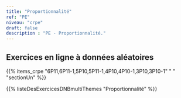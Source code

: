 ```yaml
---
title: "Proportionnalité"
ref: "PE"
niveau: "crpe" 
draft: false
description : "PE - Proportionnalité."
---
```


<h2 class="ui horizontal divider header">Exercices en ligne à données aléatoires</h2>

{{% items_crpe "6P11,6P11-1,5P10,5P11-1,4P10,4P10-1,3P10,3P10-1" " " "sectionUn" %}}

{{% listeDesExercicesDNBmultiThemes "Proportionnalité" %}}